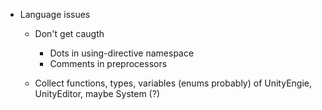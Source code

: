 * Language issues
    + Don't get caugth
        + Dots in using-directive namespace
        + Comments in preprocessors 

    + Collect functions, types, variables (enums probably) of UnityEngie, UnityEditor, maybe System (?)